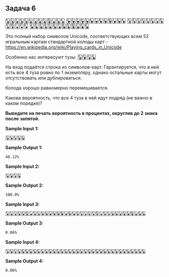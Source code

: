 ## Задача 6

🂡🂢🂣🂤🂥🂦🂧🂨🂩🂪🂫🂭🂮
🂱🂲🂳🂴🂵🂶🂷🂸🂹🂺🂻🂽🂾
🃁🃂🃃🃄🃅🃆🃇🃈🃉🃊🃋🃍🃎
🃑🃒🃓🃔🃕🃖🃗🃘🃙🃚🃛🃝🃞

Это полный набор символов Unicode, соответствующих всем 52 игральным картам стандартной колоды карт - https://en.wikipedia.org/wiki/Playing_cards_in_Unicode

Особенно нас интересуют тузы:
🂡🂱🃁🃑

На вход подаётся строка из символов-карт. Гарантируется, что в ней есть все 4 туза ровно по 1 экземпляру, однако остальные карты могут отсутствовать или дублироваться.

Колода хорошо равномерно перемешивается.

Какова вероятность, что все 4 туза в ней идут подряд (не важно в каком порядке)?

**Выведите на печать вероятность в процентах, округлив до 2 знака после запятой.**

**Sample Input 1:**

```commandline
🂡🂱🃁🃑🃖
```

**Sample Output 1:**

```commandline
40.12%
```

**Sample Input 2:**

```commandline
🂡🂱🃁🃑
```

**Sample Output 2:**

```commandline
100.0%
```

**Sample Input 3:**

```commandline
🂡🂦🂧🂨🂩🂪🂫🂭🂮🂱🂶🂷🂸🂹🂺🂻🂽🂾🃁🃆🃇🃈🃉🃊🃋🃍🃎🃑🃖🃗🃘🃙🃚🃛🃝🃞
```

**Sample Output 3:**

```commandline
0.06%
```

**Sample Input 4:**

```commandline
🂡🂱🃁🃑🃖🃖🃖🃖🃖🃖🃖🃖🃖🃖🃖🃖🃖🃖🃖🃖🃖🃖🃖🃖🃖🃖🃖🃖🃖🃖🃖🃖🃖🃖🃖🃖
```

**Sample Output 4:**

```commandline
0.06%
```
